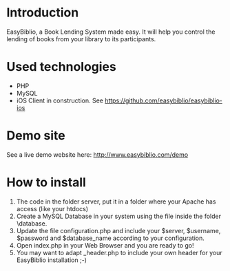 # Introduction
EasyBiblio, a Book Lending System made easy.
It will help you control the lending of books from your library to its participants.

# Used technologies
* PHP
* MySQL
* iOS Client in construction. See https://github.com/easybiblio/easybiblio-ios

# Demo site
See a live demo website here:
http://www.easybiblio.com/demo

# How to install
1. The code in the folder server, put it in a folder where your Apache has access (like your htdocs)
1. Create a MySQL Database in your system using the file inside the folder \database.
1. Update the file configuration.php and include your $server, $username, $password and $database_name according to your configuration.
1. Open index.php in your Web Browser and you are ready to go!
1. You may want to adapt _header.php to include your own header for your EasyBiblio installation ;-)
